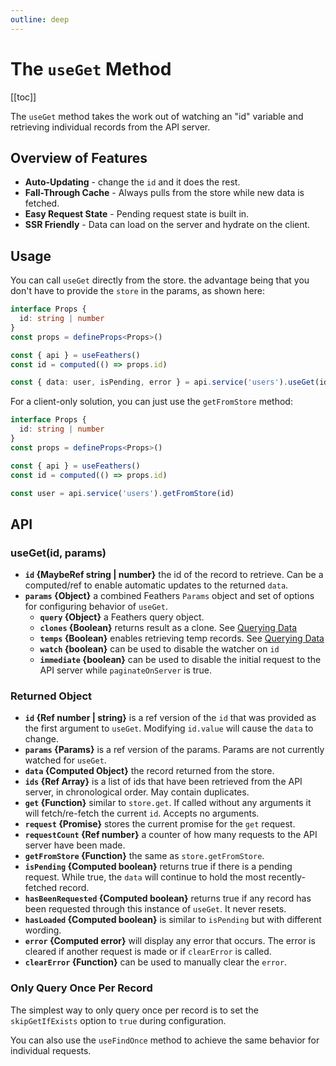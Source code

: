 ```yaml
---
outline: deep
---
```


<script setup>
import Badge from '../components/Badge.vue'
import BlockQuote from '../components/BlockQuote.vue'
</script>

# The `useGet` Method

[[toc]]

The `useGet` method takes the work out of watching an "id" variable and retrieving individual records from the API
server.

## Overview of Features

- **Auto-Updating** - change the `id` and it does the rest.
- **Fall-Through Cache** - Always pulls from the store while new data is fetched.
- **Easy Request State** - Pending request state is built in.
- **SSR Friendly** - Data can load on the server and hydrate on the client.

## Usage

You can call `useGet` directly from the store. the advantage being that you don't have to provide the `store` in the params, as shown here:

```ts
interface Props {
  id: string | number
}
const props = defineProps<Props>()

const { api } = useFeathers()
const id = computed(() => props.id)

const { data: user, isPending, error } = api.service('users').useGet(id)
```

For a client-only solution, you can just use the `getFromStore` method:

```ts
interface Props {
  id: string | number
}
const props = defineProps<Props>()

const { api } = useFeathers()
const id = computed(() => props.id)

const user = api.service('users').getFromStore(id)
```

## API

### useGet(id, params)

- **`id` {MaybeRef string | number}** the id of the record to retrieve. Can be a computed/ref to enable automatic updates to the returned `data`.
- **`params` {Object}** a combined Feathers `Params` object and set of options for configuring behavior of `useGet`.
  - **`query` {Object}** a Feathers query object.
  - **`clones` {Boolean}** returns result as a clone. See [Querying Data](/data-stores/querying-data#local-params-api)
  - **`temps` {Boolean}** enables retrieving temp records. See [Querying Data](/data-stores/querying-data#local-params-api)
  - **`watch` {boolean}** can be used to disable the watcher on `id`
  - **`immediate` {boolean}** can be used to disable the initial request to the API server while `paginateOnServer` is true.

### Returned Object

- **`id` {Ref number | string}** is a ref version of the `id` that was provided as the first argument to `useGet`. Modifying `id.value` will cause the `data` to change.
- **`params` {Params}** is a ref version of the params. Params are not currently watched for `useGet`.
- **`data` {Computed Object}** the record returned from the store.
- **`ids` {Ref Array}** is a list of ids that have been retrieved from the API server, in chronological order. May contain duplicates.
- **`get` {Function}** similar to `store.get`. If called without any arguments it will fetch/re-fetch the current `id`. Accepts no arguments.
- **`request` {Promise}** stores the current promise for the `get` request.
- **`requestCount` {Ref number}** a counter of how many requests to the API server have been made.
- **`getFromStore` {Function}** the same as `store.getFromStore`.
- **`isPending` {Computed boolean}** returns true if there is a pending request. While true, the `data` will continue to hold the most recently-fetched record.
- **`hasBeenRequested` {Computed boolean}** returns true if any record has been requested through this instance of `useGet`. It never resets.
- **`hasLoaded` {Computed boolean}** is similar to `isPending` but with different wording.
- **`error` {Computed error}** will display any error that occurs. The error is cleared if another request is made or if `clearError` is called.
- **`clearError` {Function}** can be used to manually clear the `error`.

### Only Query Once Per Record

The simplest way to only query once per record is to set the `skipGetIfExists` option to `true` during configuration.

You can also use the `useFindOnce` method to achieve the same behavior for individual requests.
